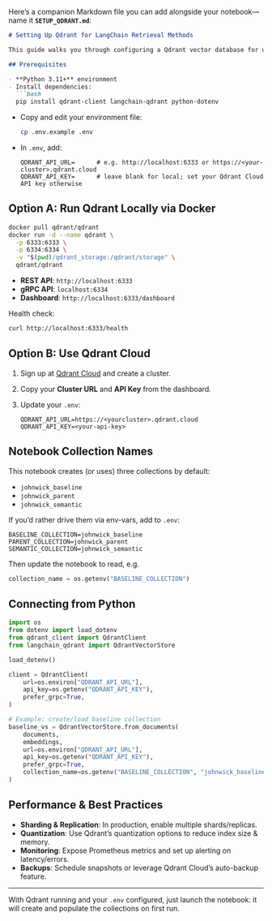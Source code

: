 Here’s a companion Markdown file you can add alongside your notebook—name it **`SETUP_QDRANT.md`**:

````markdown
# Setting Up Qdrant for LangChain Retrieval Methods

This guide walks you through configuring a Qdrant vector database for use with the `retriever_method_comparison.ipynb` notebook.

## Prerequisites

- **Python 3.11+** environment  
- Install dependencies:
  ```bash
  pip install qdrant-client langchain-qdrant python-dotenv
````

* Copy and edit your environment file:

  ```bash
  cp .env.example .env
  ```
* In `.env`, add:

  ```dotenv
  QDRANT_API_URL=      # e.g. http://localhost:6333 or https://<your-cluster>.qdrant.cloud
  QDRANT_API_KEY=      # leave blank for local; set your Qdrant Cloud API key otherwise
  ```

## Option A: Run Qdrant Locally via Docker

```bash
docker pull qdrant/qdrant
docker run -d --name qdrant \
  -p 6333:6333 \
  -p 6334:6334 \
  -v "$(pwd)/qdrant_storage:/qdrant/storage" \
  qdrant/qdrant
```

* **REST API**: `http://localhost:6333`
* **gRPC API**: `localhost:6334`
* **Dashboard**: `http://localhost:6333/dashboard`

Health check:

```bash
curl http://localhost:6333/health
```

## Option B: Use Qdrant Cloud

1. Sign up at [Qdrant Cloud](https://cloud.qdrant.io) and create a cluster.
2. Copy your **Cluster URL** and **API Key** from the dashboard.
3. Update your `.env`:

   ```dotenv
   QDRANT_API_URL=https://<yourcluster>.qdrant.cloud
   QDRANT_API_KEY=<your-api-key>
   ```

## Notebook Collection Names

This notebook creates (or uses) three collections by default:

* `johnwick_baseline`
* `johnwick_parent`
* `johnwick_semantic`

If you’d rather drive them via env-vars, add to `.env`:

```dotenv
BASELINE_COLLECTION=johnwick_baseline
PARENT_COLLECTION=johnwick_parent
SEMANTIC_COLLECTION=johnwick_semantic
```

Then update the notebook to read, e.g.

```python
collection_name = os.getenv("BASELINE_COLLECTION")
```

## Connecting from Python

```python
import os
from dotenv import load_dotenv
from qdrant_client import QdrantClient
from langchain_qdrant import QdrantVectorStore

load_dotenv()

client = QdrantClient(
    url=os.environ["QDRANT_API_URL"],
    api_key=os.getenv("QDRANT_API_KEY"),
    prefer_grpc=True,
)

# Example: create/load baseline collection
baseline_vs = QdrantVectorStore.from_documents(
    documents,
    embeddings,
    url=os.environ["QDRANT_API_URL"],
    api_key=os.getenv("QDRANT_API_KEY"),
    prefer_grpc=True,
    collection_name=os.getenv("BASELINE_COLLECTION", "johnwick_baseline"),
)
```

## Performance & Best Practices

* **Sharding & Replication**: In production, enable multiple shards/replicas.
* **Quantization**: Use Qdrant’s quantization options to reduce index size & memory.
* **Monitoring**: Expose Prometheus metrics and set up alerting on latency/errors.
* **Backups**: Schedule snapshots or leverage Qdrant Cloud’s auto-backup feature.

---

With Qdrant running and your `.env` configured, just launch the notebook: it will create and populate the collections on first run.
